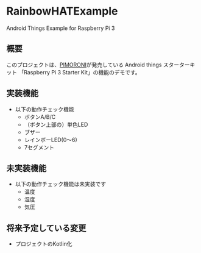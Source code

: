 # RainbowHATExample
Android Things Example for Raspberry Pi 3

## 概要
このプロジェクトは、[PIMORONI](http://pimoroni.com)が発売している Android things スターターキット
「Raspberry Pi 3 Starter Kit」の機能のデモです。

## 実装機能

- 以下の動作チェック機能
  - ボタンA/B/C
  - （ボタン上部の）単色LED
  - ブザー
  - レインボーLED(0～6)
  - 7セグメント


## 未実装機能

- 以下の動作チェック機能は未実装です
  - 温度
  - 湿度
  - 気圧
  
## 将来予定している変更

- プロジェクトのKotlin化

